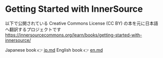 # Getting Started with InnerSource

以下で公開されている Creative Commons License (CC BY) の本を元に日本語へ翻訳するプロジェクトです
https://innersourcecommons.org/learn/books/getting-started-with-innersource/

Japanese book :point_right: [jp.md](jp.md)
English book :point_right: [en.md](en.md)